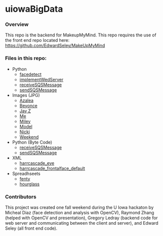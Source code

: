 # uiowaBigData

### Overview
This repo is the backend for MakeupMyMind. This repo requires the use of the front end repo located here: https://github.com/EdwardSeley/MakeUpMyMind

### Files in this repo:
* Python
    * [facedetect](./facedetect.py)
    * [implementWedServer](./implementWebServer.py)
    * [receiveSQSMessage](./ReceiveSQSMessage.py)
    * [sendSQSMessage](./sendSQSMessage.py)
* Images (JPG)
    * [Azalea](./azalea.jpg)
    * [Beyonce](./beyonce.jpg)
    * [Jay Z](./jay-z.jpg)
    * [Me](./me.jpg)
    * [Miley](./miley.jpg)
    * [Model](./model.jpg)
    * [Nicki](./nicki.jpg)
    * [Weekend](./weekend.jpg)
* Python (Byte Code)
    * [receiveSQSMessage](./ReceiveSQSMessage.pyc)
    * [sendSQSMessage](./sendSQSMessage.pyc)
* XML
    * [harrcascade_eye](./haarcascade_eye.xml)
    * [harrcascade_frontalface_default](./haarcascade_frontalface_default.xml)
* Spreadhseets
    * [fenty](./fenty.xls)
    * [hourglass](./fenty.xls)

### Contributors
This project was created one fall weekend during the U Iowa hackaton by Micheal Diaz (face detection and analysis with OpenCV), Raymond Zhang (helped with OpenCV and presentation), Gregory Ledray (backend code for web server and communicating between the client and server), and Edward Seley (all front end code).
